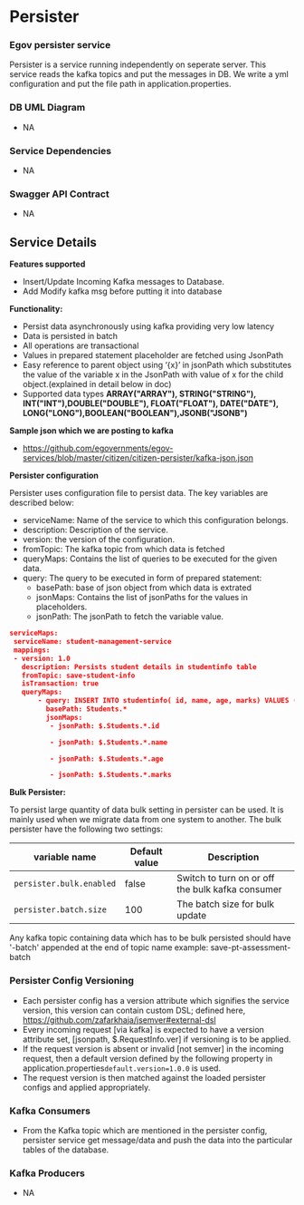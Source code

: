 
# Persister
### Egov persister service
Persister is a service running independently on seperate server. This service reads the kafka topics and put the messages in DB. We write a yml configuration and put the file path in application.properties.

### DB UML Diagram

- NA

### Service Dependencies
- NA

### Swagger API Contract

- NA

## Service Details

**Features supported**
- Insert/Update Incoming Kafka messages to Database.
- Add Modify kafka msg before putting it into database

**Functionality:**
- Persist data asynchronously using kafka providing very low latency
- Data is persisted in batch
- All operations are transactional
- Values in prepared statement placeholder are fetched using JsonPath
- Easy reference to parent object using ‘{x}’ in jsonPath which substitutes the value of the variable x in the JsonPath with value of x for the child object.(explained in detail below in doc)
- Supported data types **ARRAY("ARRAY"), STRING("STRING"), INT("INT"),DOUBLE("DOUBLE"), FLOAT("FLOAT"), DATE("DATE"), LONG("LONG"),BOOLEAN("BOOLEAN"),JSONB("JSONB")**

**Sample json which we are posting to kafka**
- https://github.com/egovernments/egov-services/blob/master/citizen/citizen-persister/kafka-json.json

**Persister configuration**

Persister uses configuration file to persist data. The key variables are described below:
- serviceName: Name of the service to which this configuration belongs.
- description: Description of the service.
- version: the version of the configuration.
- fromTopic: The kafka topic from which data is fetched
- queryMaps: Contains the list of queries to be executed for the given data.
- query: The query to be executed in form of prepared statement:
    - basePath: base of json object from which data is extrated
    - jsonMaps: Contains the list of jsonPaths for the values in placeholders.
    - jsonPath: The jsonPath to fetch the variable value.


```json
serviceMaps:
 serviceName: student-management-service
 mappings:
 - version: 1.0
   description: Persists student details in studentinfo table
   fromTopic: save-student-info
   isTransaction: true
   queryMaps:
       - query: INSERT INTO studentinfo( id, name, age, marks) VALUES (?, ?, ?, ?);
         basePath: Students.*
         jsonMaps:
          - jsonPath: $.Students.*.id

          - jsonPath: $.Students.*.name

          - jsonPath: $.Students.*.age

          - jsonPath: $.Students.*.marks
```                                  

**Bulk Persister:**

To persist large quantity of data bulk setting in persister can be used. It is mainly used when we migrate data from one system to another. 
The bulk persister have the following two settings:

| variable name           | Default value | Description                                     |
|-------------------------|---------------|-------------------------------------------------|
| `persister.bulk.enabled`| false         | Switch to turn on or off the bulk kafka consumer|
| `persister.batch.size`  | 100           | The batch size for bulk update                  |
    
Any kafka topic containing data which has to be bulk persisted should have '-batch' appended at the end of topic name example: save-pt-assessment-batch

### Persister Config Versioning

 - Each persister config has a version attribute which signifies the service version, this version can contain custom DSL; defined here, https://github.com/zafarkhaja/jsemver#external-dsl
 - Every incoming request [via kafka] is expected to have a version attribute set, [jsonpath, $.RequestInfo.ver] if versioning is to be applied.
 - If the request version is absent or invalid [not semver] in the incoming request, then a default version defined by the following property in application.properties`default.version=1.0.0` is used.
 - The request version is then matched against the loaded persister configs and applied appropriately.

    
### Kafka Consumers

- From the Kafka topic which are mentioned in the persister config, persister service get message/data and push the data into the particular tables of the database.

### Kafka Producers

- NA
